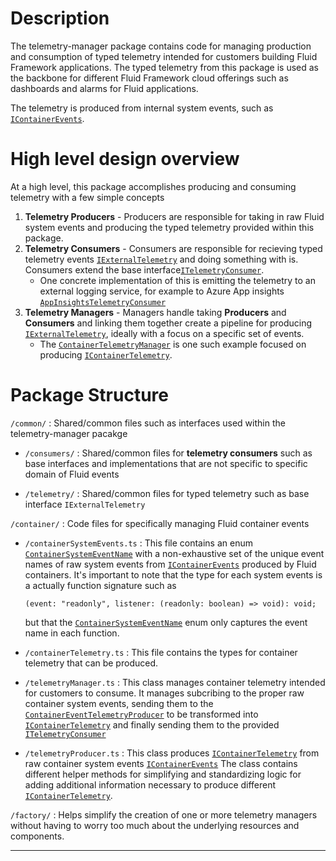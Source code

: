 # Description

The telemetry-manager package contains code for managing production and consumption of typed telemetry intended for customers building Fluid Framework applications. The typed telemetry from this package is used as the backbone for different Fluid Framework cloud offerings such as dashboards and alarms for Fluid applications.

The telemetry is produced from internal system events, such as [`IContainerEvents`](../../../common/container-definitions/src/loader.ts).

# High level design overview

At a high level, this package accomplishes producing and consuming telemetry with a few simple concepts

1. **Telemetry Producers** - Producers are responsible for taking in raw Fluid system events and producing the typed telemetry provided within this package.
2. **Telemetry Consumers** - Consumers are responsible for recieving typed telemetry events [`IExternalTelemetry`](./telemetry-manager/common/telemetry/index.ts) and doing something with is. Consumers extend the base interface[`ITelemetryConsumer`](./telemetry-manager/common/consumers/index.ts).
    - One concrete implementation of this is emitting the telemetry to an external logging service, for example to Azure App insights [`AppInsightsTelemetryConsumer`](./telemetry-manager/common/consumers/appInsightsTelemetryConsumer.ts)
3. **Telemetry Managers** - Managers handle taking **Producers** and **Consumers** and linking them together create a pipeline for producing [`IExternalTelemetry`](./telemetry-manager/common/telemetry/index.ts), ideally with a focus on a specific set of events.
    - The [`ContainerTelemetryManager`](./telemetry-manager/container/telemetryManager.ts) is one such example focused on producing [`IContainerTelemetry`](./telemetry-manager/container/containerTelemetry.ts).

# Package Structure

`/common/` : Shared/common files such as interfaces used within the telemetry-manager pacakge

-   `/consumers/` : Shared/common files for **telemetry consumers** such as base interfaces and implementations
    that are not specific to specific domain of Fluid events

-   `/telemetry/` : Shared/common files for typed telemetry such as base interface `IExternalTelemetry`

`/container/` : Code files for specifically managing Fluid container events

-   `/containerSystemEvents.ts` : This file contains an enum [`ContainerSystemEventName`](./telemetry-manager/container/containerSystemEvents.ts) with a non-exhaustive set of the unique event names of raw system events from [`IContainerEvents`](../../../common/container-definitions/src/loader.ts) produced by Fluid containers.
    It's important to note that the type for each system events is a actually function signature such as

    ```
    (event: "readonly", listener: (readonly: boolean) => void): void;
    ```

    but that the [`ContainerSystemEventName`](./telemetry-manager/container/containerSystemEvents.ts) enum only captures the event name in each function.

-   `/containerTelemetry.ts` : This file contains the types for container telemetry that can be produced.

-   `/telemetryManager.ts` : This class manages container telemetry intended for customers to consume. It manages subcribing to the proper raw container system events, sending them to the [`ContainerEventTelemetryProducer`](./telemetry-manager/container/telemetryProducer.ts) to be transformed into [`IContainerTelemetry`](./telemetry-manager/container/containerTelemetry.ts) and finally sending them to the provided [`ITelemetryConsumer`](./telemetry-manager/common/consumers/index.ts)

-   `/telemetryProducer.ts` : This class produces [`IContainerTelemetry`](./telemetry-manager/container/containerTelemetry.ts) from raw container system events [`IContainerEvents`](../../../common/container-definitions/src/loader.ts) The class contains different helper methods for simplifying and standardizing logic for adding additional information necessary
    to produce different [`IContainerTelemetry`](./telemetry-manager/container/containerTelemetry.ts).

`/factory/` : Helps simplify the creation of one or more telemetry managers without having to worry too much about the underlying resources and components.

---
